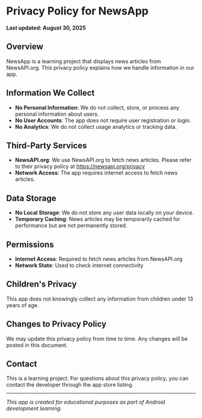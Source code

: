 # Privacy Policy for NewsApp

**Last updated: August 30, 2025**

## Overview
NewsApp is a learning project that displays news articles from NewsAPI.org. This privacy policy explains how we handle information in our app.

## Information We Collect
- **No Personal Information**: We do not collect, store, or process any personal information about users.
- **No User Accounts**: The app does not require user registration or login.
- **No Analytics**: We do not collect usage analytics or tracking data.

## Third-Party Services
- **NewsAPI.org**: We use NewsAPI.org to fetch news articles. Please refer to their privacy policy at https://newsapi.org/privacy
- **Network Access**: The app requires internet access to fetch news articles.

## Data Storage
- **No Local Storage**: We do not store any user data locally on your device.
- **Temporary Caching**: News articles may be temporarily cached for performance but are not permanently stored.

## Permissions
- **Internet Access**: Required to fetch news articles from NewsAPI.org
- **Network State**: Used to check internet connectivity

## Children's Privacy
This app does not knowingly collect any information from children under 13 years of age.

## Changes to Privacy Policy
We may update this privacy policy from time to time. Any changes will be posted in this document.

## Contact
This is a learning project. For questions about this privacy policy, you can contact the developer through the app store listing.

---
*This app is created for educational purposes as part of Android development learning.*